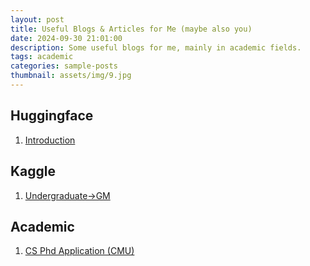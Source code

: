 ```yaml
---
layout: post
title: Useful Blogs & Articles for Me (maybe also you)
date: 2024-09-30 21:01:00
description: Some useful blogs for me, mainly in academic fields.
tags: academic 
categories: sample-posts
thumbnail: assets/img/9.jpg
---
```


## Huggingface
1. [Introduction](https://huggingface.co/blog/noob_intro_transformers)

## Kaggle
1. [Undergraduate->GM](https://www.cvmart.net/community/detail/1499)

## Academic
1. [CS Phd Application (CMU)](https://www.cs.cmu.edu/~harchol/gradschooltalk.pdf)  


